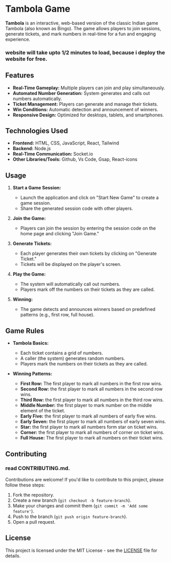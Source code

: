 # Tambola Game

**Tambola** is an interactive, web-based version of the classic Indian game Tambola (also known as Bingo). The game allows players to join sessions, generate tickets, and mark numbers in real-time for a fun and engaging experience.


### website will take upto 1/2 minutes to load, because i deploy the website for free.

## Features

- **Real-Time Gameplay:** Multiple players can join and play simultaneously.
- **Automated Number Generation:** System generates and calls out numbers automatically.
- **Ticket Management:** Players can generate and manage their tickets.
- **Win Conditions:** Automatic detection and announcement of winners.
- **Responsive Design:** Optimized for desktops, tablets, and smartphones.

## Technologies Used

- **Frontend:** HTML, CSS, JavaScript, React, Tailwind
- **Backend:** Node.js
- **Real-Time Communication:** Socket.io
- **Other Libraries/Tools:** Github, Vs Code, Gsap, React-icons

## Usage

1. **Start a Game Session:**
   - Launch the application and click on "Start New Game" to create a game session.
   - Share the generated session code with other players.

2. **Join the Game:**
   - Players can join the session by entering the session code on the home page and clicking "Join Game."

3. **Generate Tickets:**
   - Each player generates their own tickets by clicking on "Generate Ticket."
   - Tickets will be displayed on the player's screen.

4. **Play the Game:**
   - The system will automatically call out numbers.
   - Players mark off the numbers on their tickets as they are called.

5. **Winning:**
   - The game detects and announces winners based on predefined patterns (e.g., first row, full house).

## Game Rules

- **Tambola Basics:**
  - Each ticket contains a grid of numbers.
  - A caller (the system) generates random numbers.
  - Players mark the numbers on their tickets as they are called.

- **Winning Patterns:**
  - **First Row:** The first player to mark all numbers in the first row wins.
  - **Second Row:** the first player to mark all numbers in the second row wins.
  - **Third Row:** the first player to mark all numbers in the third row wins.
  - **Middle Number:** the first player to mark number on the middle element of the ticket.
  - **Early Five:** the first player to mark all numbers of early five wins.
  - **Early Seven:** the first player to mark all numbers of early seven wins.
  - **Star:** the first player to mark all numbers form star on ticket wins.
  - **Corner:** the first player to mark all numbers of corner on ticket wins.
  - **Full House:** The first player to mark all numbers on their ticket wins.

## Contributing

### read CONTRIBUTING.md.

Contributions are welcome! If you'd like to contribute to this project, please follow these steps:

1. Fork the repository.
2. Create a new branch (`git checkout -b feature-branch`).
3. Make your changes and commit them (`git commit -m 'Add some feature'`).
4. Push to the branch (`git push origin feature-branch`).
5. Open a pull request.

## License

This project is licensed under the MIT License - see the [LICENSE](LICENSE) file for details.
